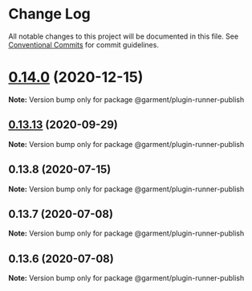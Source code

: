 # Change Log

All notable changes to this project will be documented in this file.
See [Conventional Commits](https://conventionalcommits.org) for commit guidelines.

# [0.14.0](https://github.com/Farfetch/garment/compare/v0.13.14...v0.14.0) (2020-12-15)

**Note:** Version bump only for package @garment/plugin-runner-publish





## [0.13.13](https://github.com/Farfetch/garment/compare/v0.13.12...v0.13.13) (2020-09-29)

**Note:** Version bump only for package @garment/plugin-runner-publish





## 0.13.8 (2020-07-15)

**Note:** Version bump only for package @garment/plugin-runner-publish





## 0.13.7 (2020-07-08)

**Note:** Version bump only for package @garment/plugin-runner-publish





## 0.13.6 (2020-07-08)

**Note:** Version bump only for package @garment/plugin-runner-publish
